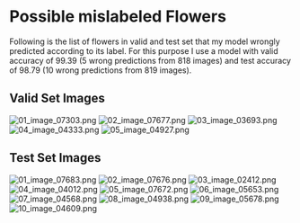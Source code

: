 # Possible mislabeled Flowers

Following is the list of flowers in valid and test set that my model wrongly predicted according to its label. 
For this purpose I use a model with valid accuracy of 99.39 (5 wrong predictions from 818 images) and test accuracy 
of 98.79 (10 wrong predictions from 819 images).

## Valid Set Images
![01_image_07303.png](https://github.com/cahya-wirawan/Udacity-Course/raw/master/images/valid/01_image_07303.png)
![02_image_07677.png](https://github.com/cahya-wirawan/Udacity-Course/raw/master/images/valid/02_image_07677.png)
![03_image_03693.png](https://github.com/cahya-wirawan/Udacity-Course/raw/master/images/valid/03_image_03693.png)
![04_image_04333.png](https://github.com/cahya-wirawan/Udacity-Course/raw/master/images/valid/04_image_04333.png)
![05_image_04927.png](https://github.com/cahya-wirawan/Udacity-Course/raw/master/images/valid/05_image_04927.png)


## Test Set Images
![01_image_07683.png](https://github.com/cahya-wirawan/Udacity-Course/raw/master/images/test/01_image_07683.png)
![02_image_07676.png](https://github.com/cahya-wirawan/Udacity-Course/raw/master/images/test/02_image_07676.png)
![03_image_02412.png](https://github.com/cahya-wirawan/Udacity-Course/raw/master/images/test/03_image_02412.png)
![04_image_04012.png](https://github.com/cahya-wirawan/Udacity-Course/raw/master/images/test/04_image_04012.png)
![05_image_07672.png](https://github.com/cahya-wirawan/Udacity-Course/raw/master/images/test/05_image_07672.png)
![06_image_05653.png](https://github.com/cahya-wirawan/Udacity-Course/raw/master/images/test/06_image_05653.png)
![07_image_04568.png](https://github.com/cahya-wirawan/Udacity-Course/raw/master/images/test/07_image_04568.png)
![08_image_04938.png](https://github.com/cahya-wirawan/Udacity-Course/raw/master/images/test/08_image_04938.png)
![09_image_05678.png](https://github.com/cahya-wirawan/Udacity-Course/raw/master/images/test/09_image_05678.png)
![10_image_04609.png](https://github.com/cahya-wirawan/Udacity-Course/raw/master/images/test/10_image_04609.png)